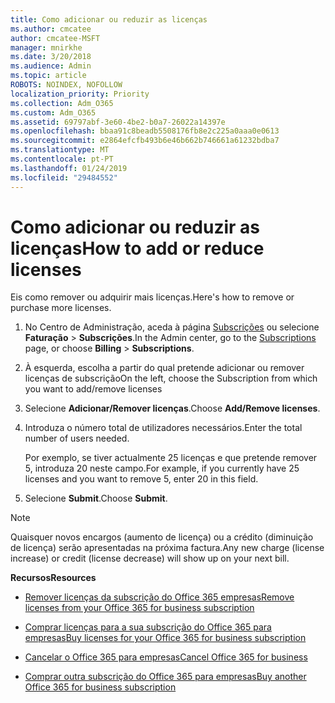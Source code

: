 ```yaml
---
title: Como adicionar ou reduzir as licenças
ms.author: cmcatee
author: cmcatee-MSFT
manager: mnirkhe
ms.date: 3/20/2018
ms.audience: Admin
ms.topic: article
ROBOTS: NOINDEX, NOFOLLOW
localization_priority: Priority
ms.collection: Adm_O365
ms.custom: Adm_O365
ms.assetid: 69797abf-3e60-4be2-b0a7-26022a14397e
ms.openlocfilehash: bbaa91c8beadb5508176fb8e2c225a0aaa0e0613
ms.sourcegitcommit: e2864efcfb493b6e46b662b746661a61232bdba7
ms.translationtype: MT
ms.contentlocale: pt-PT
ms.lasthandoff: 01/24/2019
ms.locfileid: "29484552"
---
```

# <a name="how-to-add-or-reduce-licenses"></a><span data-ttu-id="23979-102">Como adicionar ou reduzir as licenças</span><span class="sxs-lookup"><span data-stu-id="23979-102">How to add or reduce licenses</span></span>

<span data-ttu-id="23979-103">Eis como remover ou adquirir mais licenças.</span><span class="sxs-lookup"><span data-stu-id="23979-103">Here's how to remove or purchase more licenses.</span></span>
  
1. <span data-ttu-id="23979-104">No Centro de Administração, aceda à página [Subscrições](https://go.microsoft.com/fwlink/p/?linkid=842054) ou selecione **Faturação** \> **Subscrições**.</span><span class="sxs-lookup"><span data-stu-id="23979-104">In the Admin center, go to the [Subscriptions](https://go.microsoft.com/fwlink/p/?linkid=842054) page, or choose **Billing** \> **Subscriptions**.</span></span>
    
2. <span data-ttu-id="23979-105">À esquerda, escolha a partir do qual pretende adicionar ou remover licenças de subscrição</span><span class="sxs-lookup"><span data-stu-id="23979-105">On the left, choose the Subscription from which you want to add/remove licenses</span></span>
    
3. <span data-ttu-id="23979-106">Selecione **Adicionar/Remover licenças**.</span><span class="sxs-lookup"><span data-stu-id="23979-106">Choose **Add/Remove licenses**.</span></span>
    
4. <span data-ttu-id="23979-107">Introduza o número total de utilizadores necessários.</span><span class="sxs-lookup"><span data-stu-id="23979-107">Enter the total number of users needed.</span></span>
    
    <span data-ttu-id="23979-108">Por exemplo, se tiver actualmente 25 licenças e que pretende remover 5, introduza 20 neste campo.</span><span class="sxs-lookup"><span data-stu-id="23979-108">For example, if you currently have 25 licenses and you want to remove 5, enter 20 in this field.</span></span>
    
5. <span data-ttu-id="23979-109">Selecione **Submit**.</span><span class="sxs-lookup"><span data-stu-id="23979-109">Choose **Submit**.</span></span>
    
> [!NOTE]
> <span data-ttu-id="23979-110">Quaisquer novos encargos (aumento de licença) ou a crédito (diminuição de licença) serão apresentadas na próxima factura.</span><span class="sxs-lookup"><span data-stu-id="23979-110">Any new charge (license increase) or credit (license decrease) will show up on your next bill.</span></span> 
  
 <span data-ttu-id="23979-111">**Recursos**</span><span class="sxs-lookup"><span data-stu-id="23979-111">**Resources**</span></span>
  
- [<span data-ttu-id="23979-112">Remover licenças da subscrição do Office 365 empresas</span><span class="sxs-lookup"><span data-stu-id="23979-112">Remove licenses from your Office 365 for business subscription</span></span>](https://support.office.com/article/9c64d127-e2dd-4ecc-81f5-2f87e5a74803)
    
- [<span data-ttu-id="23979-113">Comprar licenças para a sua subscrição do Office 365 para empresas</span><span class="sxs-lookup"><span data-stu-id="23979-113">Buy licenses for your Office 365 for business subscription</span></span>](https://support.office.com/article/36081d8d-b3fa-4948-8c34-e217bba825e1)
    
- [<span data-ttu-id="23979-114">Cancelar o Office 365 para empresas</span><span class="sxs-lookup"><span data-stu-id="23979-114">Cancel Office 365 for business</span></span>](https://support.office.com/article/b1bc0bef-4608-4601-813a-cdd9f746709a)
    
- [<span data-ttu-id="23979-115">Comprar outra subscrição do Office 365 para empresas</span><span class="sxs-lookup"><span data-stu-id="23979-115">Buy another Office 365 for business subscription</span></span>](https://support.office.com/article/fab3b86c-3359-4042-8692-5d4dc7550b7c)
    

